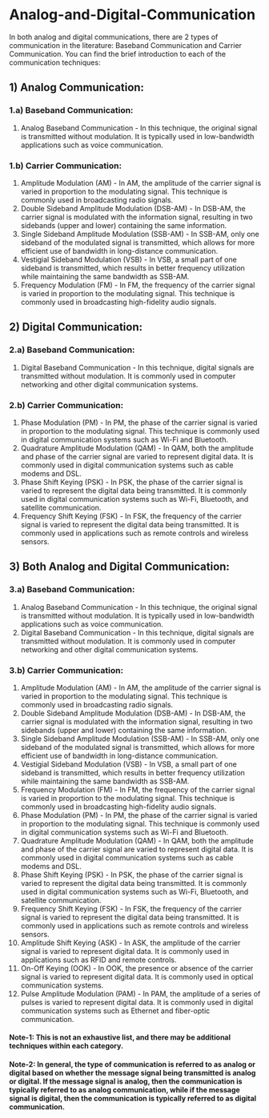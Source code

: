 # Analog-and-Digital-Communication
In both analog and digital communications, there are 2 types of communication in the literature: Baseband Communication and Carrier Communication. You can find the brief introduction to each of the communication techniques:
## 1) Analog Communication:

### 1.a) Baseband Communication:

1. Analog Baseband Communication - In this technique, the original signal is transmitted without modulation. It is typically used in low-bandwidth applications such as voice communication.
### 1.b) Carrier Communication:

1. Amplitude Modulation (AM) - In AM, the amplitude of the carrier signal is varied in proportion to the modulating signal. This technique is commonly used in broadcasting radio signals.
2. Double Sideband Amplitude Modulation (DSB-AM) - In DSB-AM, the carrier signal is modulated with the information signal, resulting in two sidebands (upper and lower) containing the same information.
3. Single Sideband Amplitude Modulation (SSB-AM) - In SSB-AM, only one sideband of the modulated signal is transmitted, which allows for more efficient use of bandwidth in long-distance communication.
4. Vestigial Sideband Modulation (VSB) - In VSB, a small part of one sideband is transmitted, which results in better frequency utilization while maintaining the same bandwidth as SSB-AM.
5. Frequency Modulation (FM) - In FM, the frequency of the carrier signal is varied in proportion to the modulating signal. This technique is commonly used in broadcasting high-fidelity audio signals.
## 2) Digital Communication:

### 2.a) Baseband Communication:

1. Digital Baseband Communication - In this technique, digital signals are transmitted without modulation. It is commonly used in computer networking and other digital communication systems.
### 2.b) Carrier Communication:

1. Phase Modulation (PM) - In PM, the phase of the carrier signal is varied in proportion to the modulating signal. This technique is commonly used in digital communication systems such as Wi-Fi and Bluetooth.
2. Quadrature Amplitude Modulation (QAM) - In QAM, both the amplitude and phase of the carrier signal are varied to represent digital data. It is commonly used in digital communication systems such as cable modems and DSL.
3. Phase Shift Keying (PSK) - In PSK, the phase of the carrier signal is varied to represent the digital data being transmitted. It is commonly used in digital communication systems such as Wi-Fi, Bluetooth, and satellite communication.
4. Frequency Shift Keying (FSK) - In FSK, the frequency of the carrier signal is varied to represent the digital data being transmitted. It is commonly used in applications such as remote controls and wireless sensors.
## 3) Both Analog and Digital Communication:

### 3.a) Baseband Communication:

1. Analog Baseband Communication - In this technique, the original signal is transmitted without modulation. It is typically used in low-bandwidth applications such as voice communication.
2. Digital Baseband Communication - In this technique, digital signals are transmitted without modulation. It is commonly used in computer networking and other digital communication systems.
### 3.b) Carrier Communication:

1. Amplitude Modulation (AM) - In AM, the amplitude of the carrier signal is varied in proportion to the modulating signal. This technique is commonly used in broadcasting radio signals.
2. Double Sideband Amplitude Modulation (DSB-AM) - In DSB-AM, the carrier signal is modulated with the information signal, resulting in two sidebands (upper and lower) containing the same information.
3. Single Sideband Amplitude Modulation (SSB-AM) - In SSB-AM, only one sideband of the modulated signal is transmitted, which allows for more efficient use of bandwidth in long-distance communication.
4. Vestigial Sideband Modulation (VSB) - In VSB, a small part of one sideband is transmitted, which results in better frequency utilization while maintaining the same bandwidth as SSB-AM.
5. Frequency Modulation (FM) - In FM, the frequency of the carrier signal is varied in proportion to the modulating signal. This technique is commonly used in broadcasting high-fidelity audio signals.
6. Phase Modulation (PM) - In PM, the phase of the carrier signal is varied in proportion to the modulating signal. This technique is commonly used in digital communication systems such as Wi-Fi and Bluetooth.
7. Quadrature Amplitude Modulation (QAM) - In QAM, both the amplitude and phase of the carrier signal are varied to represent digital data. It is commonly used in digital communication systems such as cable modems and DSL.
8. Phase Shift Keying (PSK) - In PSK, the phase of the carrier signal is varied to represent the digital data being transmitted. It is commonly used in digital communication systems such as Wi-Fi, Bluetooth, and satellite communication.
9. Frequency Shift Keying (FSK) - In FSK, the frequency of the carrier signal is varied to represent the digital data being transmitted. It is commonly used in applications such as remote controls and wireless sensors.
10. Amplitude Shift Keying (ASK) - In ASK, the amplitude of the carrier signal is varied to represent digital data. It is commonly used in applications such as RFID and remote controls.
11. On-Off Keying (OOK) - In OOK, the presence or absence of the carrier signal is varied to represent digital data. It is commonly used in optical communication systems.
12. Pulse Amplitude Modulation (PAM) - In PAM, the amplitude of a series of pulses is varied to represent digital data. It is commonly used in digital communication systems such as Ethernet and fiber-optic communication.
#### Note-1: This is not an exhaustive list, and there may be additional techniques within each category.
#### Note-2: In general, the type of communication is referred to as analog or digital based on whether the message signal being transmitted is analog or digital. If the message signal is analog, then the communication is typically referred to as analog communication, while if the message signal is digital, then the communication is typically referred to as digital communication.
